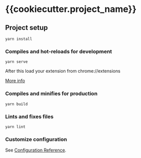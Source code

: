 # {{cookiecutter.project_name}}

## Project setup

```
yarn install
```

### Compiles and hot-reloads for development

```
yarn serve
```

After this load your extension from chrome://extensions

[More info](https://developer.chrome.com/docs/extensions/mv2/getstarted/)

### Compiles and minifies for production

```
yarn build
```

### Lints and fixes files

```
yarn lint
```

### Customize configuration

See [Configuration Reference](https://cli.vuejs.org/config/).

